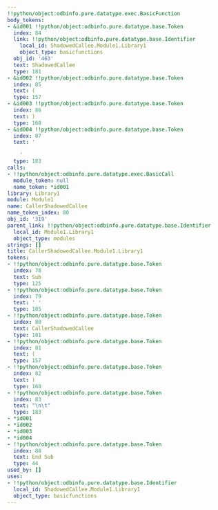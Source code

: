 ```yaml
---
!!python/object:odbinfo.pure.datatype.exec.BasicFunction
body_tokens:
- &id001 !!python/object:odbinfo.pure.datatype.base.Token
  index: 84
  link: !!python/object:odbinfo.pure.datatype.base.Identifier
    local_id: ShadowedCallee.Module1.Library1
    object_type: basicfunctions
  obj_id: '463'
  text: ShadowedCallee
  type: 181
- &id002 !!python/object:odbinfo.pure.datatype.base.Token
  index: 85
  text: (
  type: 157
- &id003 !!python/object:odbinfo.pure.datatype.base.Token
  index: 86
  text: )
  type: 168
- &id004 !!python/object:odbinfo.pure.datatype.base.Token
  index: 87
  text: '

    '
  type: 183
calls:
- !!python/object:odbinfo.pure.datatype.exec.BasicCall
  module_token: null
  name_token: *id001
library: Library1
module: Module1
name: CallerShadowedCallee
name_token_index: 80
obj_id: '319'
parent_link: !!python/object:odbinfo.pure.datatype.base.Identifier
  local_id: Module1.Library1
  object_type: modules
strings: []
title: CallerShadowedCallee.Module1.Library1
tokens:
- !!python/object:odbinfo.pure.datatype.base.Token
  index: 78
  text: Sub
  type: 125
- !!python/object:odbinfo.pure.datatype.base.Token
  index: 79
  text: ' '
  type: 185
- !!python/object:odbinfo.pure.datatype.base.Token
  index: 80
  text: CallerShadowedCallee
  type: 181
- !!python/object:odbinfo.pure.datatype.base.Token
  index: 81
  text: (
  type: 157
- !!python/object:odbinfo.pure.datatype.base.Token
  index: 82
  text: )
  type: 168
- !!python/object:odbinfo.pure.datatype.base.Token
  index: 83
  text: "\n\t"
  type: 183
- *id001
- *id002
- *id003
- *id004
- !!python/object:odbinfo.pure.datatype.base.Token
  index: 88
  text: End Sub
  type: 44
used_by: []
uses:
- !!python/object:odbinfo.pure.datatype.base.Identifier
  local_id: ShadowedCallee.Module1.Library1
  object_type: basicfunctions
---
```

